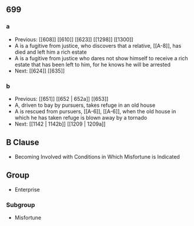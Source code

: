 ## 699
### a
- Previous: [[608]] [[610]] [[623]] [[1298]] [[1300]] 
- A is a fugitive from justice, who discovers that a relative, [[A-8]], has died and left him a rich estate
- A is a fugitive from justice who dares not show himself to receive a rich estate that has been left to him, for he knows he will be arrested
- Next: [[624]] [[635]] 

### b
- Previous: [[651]] [[652 | 652a]] [[653]] 
- A, driven to bay by pursuers, takes refuge in an old house
- A is rescued from pursuers, [[A-6]], [[A-6]], when the old house in which he has taken refuge is blown away by a tornado
- Next: [[1142 | 1142b]] [[1209 | 1209a]] 

## B Clause
- Becoming Involved with Conditions in Which Misfortune is Indicated

## Group
- Enterprise

### Subgroup
- Misfortune

